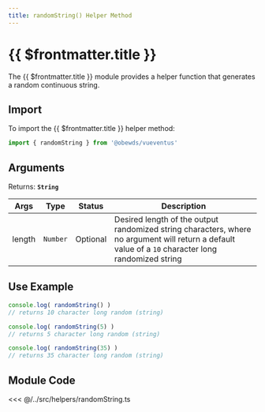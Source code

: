 ```yaml
---
title: randomString() Helper Method
---
```



<script setup>
    import DocsPackageVersion from '../../../src/views/compos/DocsPackageVersion.vue'
</script>



# {{ $frontmatter.title }}

The {{ $frontmatter.title }} module provides a helper function that generates a random continuous string.








## Import

To import the {{ $frontmatter.title }} helper method:

```javascript
import { randomString } from '@obewds/vueventus'
```









## Arguments

Returns: **`String`**  

| Args   | Type     | Status   | Description |
|--------|:--------:|:--------:|-------------|
| length | `Number` | Optional | Desired length of the output randomized string characters, where no argument will return a default value of a `10` character long randomized string |






## Use Example

```javascript
console.log( randomString() )
// returns 10 character long random (string)

console.log( randomString(5) )
// returns 5 character long random (string)

console.log( randomString(35) )
// returns 35 character long random (string)
```









## Module Code

<<< @/../src/helpers/randomString.ts






<DocsPackageVersion/>
